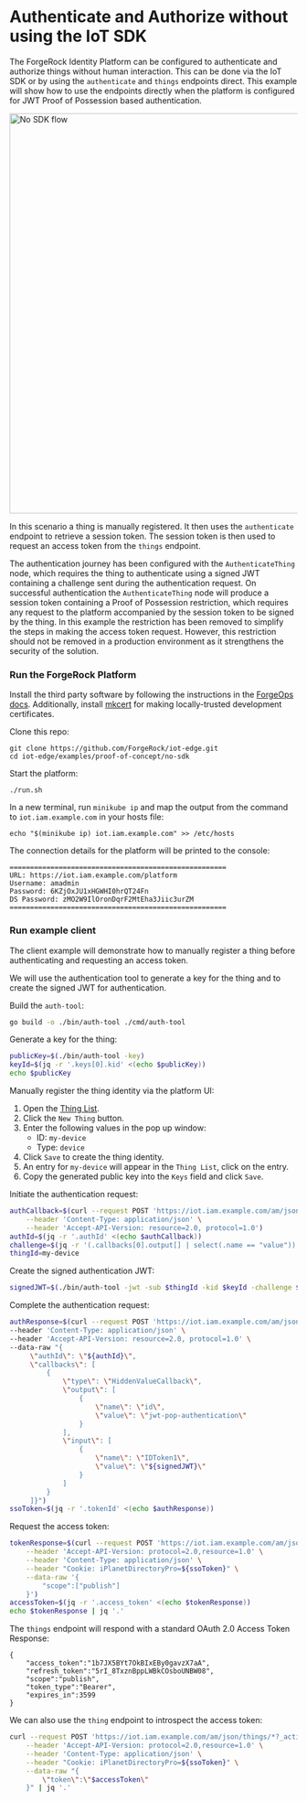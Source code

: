 # Authenticate and Authorize without using the IoT SDK

The ForgeRock Identity Platform can be configured to authenticate and authorize things without human interaction.
This can be done via the IoT SDK or by using the `authenticate` and `things` endpoints direct. This example will show
how to use the endpoints directly when the platform is configured for JWT Proof of Possession based authentication.

<img src="docs/no-sdk.png" alt="No SDK flow" width="700"/>

In this scenario a thing is manually registered. It then uses the `authenticate` endpoint to retrieve a session token.
The session token is then used to request an access token from the `things` endpoint.

The authentication journey has been configured with the `AuthenticateThing` node, which requires the thing to
authenticate using a signed JWT containing a challenge sent during the authentication request. On successful
authentication the `AuthenticateThing` node will produce a session token containing a Proof of Possession restriction,
which requires any request to the platform accompanied by the session token to be signed by the thing. In this example
the restriction has been removed to simplify the steps in making the access token request. However, this restriction
should not be removed in a production environment as it strengthens the security of the solution.

### Run the ForgeRock Platform

Install the third party software by following the instructions in the
[ForgeOps docs](https://backstage.forgerock.com/docs/forgeops/7.1/cdk/minikube/setup/sw.html).
Additionally, install [mkcert](https://github.com/FiloSottile/mkcert) for making locally-trusted development certificates.

Clone this repo:
```
git clone https://github.com/ForgeRock/iot-edge.git
cd iot-edge/examples/proof-of-concept/no-sdk
```

Start the platform:
```
./run.sh
```

In a new terminal, run `minikube ip` and map the output from the command to `iot.iam.example.com` in your hosts file:
```
echo "$(minikube ip) iot.iam.example.com" >> /etc/hosts
```

The connection details for the platform will be printed to the console:
```
=====================================================
URL: https://iot.iam.example.com/platform
Username: amadmin
Password: 6KZjOxJU1xHGWHI0hrQT24Fn
DS Password: zMO2W9IlOronDqrF2MtEha3Jiic3urZM
=====================================================
```

### Run example client
The client example will demonstrate how to manually register a thing before authenticating and requesting an access
token.

We will use the authentication tool to generate a key for the thing and to create the signed JWT for authentication.

Build the `auth-tool`:
```bash
go build -o ./bin/auth-tool ./cmd/auth-tool
```

Generate a key for the thing:
```bash
publicKey=$(./bin/auth-tool -key)
keyId=$(jq -r '.keys[0].kid' <(echo $publicKey))
echo $publicKey
```

Manually register the thing identity via the platform UI:
1. Open the [Thing List](https://iot.iam.example.com/platform/?realm=root#/managed-identities/managed/thing).
1. Click the `New Thing` button.
1. Enter the following values in the pop up window:
    * ID: `my-device`
    * Type: `device`
1. Click `Save` to create the thing identity.
1. An entry for `my-device` will appear in the `Thing List`, click on the entry.
1. Copy the generated public key into the `Keys` field and click `Save`.

Initiate the authentication request:
```bash
authCallback=$(curl --request POST 'https://iot.iam.example.com/am/json/authenticate?authIndexType=service&authIndexValue=AuthenticateThings' \
    --header 'Content-Type: application/json' \
    --header 'Accept-API-Version: resource=2.0, protocol=1.0')
authId=$(jq -r '.authId' <(echo $authCallback))
challenge=$(jq -r '(.callbacks[0].output[] | select(.name == "value")).value' <(echo $authCallback))
thingId=my-device
```

Create the signed authentication JWT:
```bash
signedJWT=$(./bin/auth-tool -jwt -sub $thingId -kid $keyId -challenge $challenge)
```

Complete the authentication request:
```bash
authResponse=$(curl --request POST 'https://iot.iam.example.com/am/json/authenticate?authIndexType=service&authIndexValue=AuthenticateThings' \
--header 'Content-Type: application/json' \
--header 'Accept-API-Version: resource=2.0, protocol=1.0' \
--data-raw "{
     \"authId\": \"${authId}\",
     \"callbacks\": [
         {
             \"type\": \"HiddenValueCallback\",
             \"output\": [
                 {
                     \"name\": \"id\",
                     \"value\": \"jwt-pop-authentication\"
                 }
             ],
             \"input\": [
                 {
                     \"name\": \"IDToken1\",
                     \"value\": \"${signedJWT}\"
                 }
             ]
         }
     ]}")
ssoToken=$(jq -r '.tokenId' <(echo $authResponse))
```

Request the access token:
```bash
tokenResponse=$(curl --request POST 'https://iot.iam.example.com/am/json/things/*?_action=get_access_token' \
    --header 'Accept-API-Version: protocol=2.0,resource=1.0' \
    --header 'Content-Type: application/json' \
    --header "Cookie: iPlanetDirectoryPro=${ssoToken}" \
    --data-raw '{
        "scope":["publish"]
    }')
accessToken=$(jq -r '.access_token' <(echo $tokenResponse))
echo $tokenResponse | jq '.'
```

The `things` endpoint will respond with a standard OAuth 2.0 Access Token Response:
```
{
    "access_token":"1b7JX5BYt7OkBIxEBy0gavzX7aA",
    "refresh_token":"5rI_8TxznBppLWBkCOsboUNBW08",
    "scope":"publish",
    "token_type":"Bearer",
    "expires_in":3599
}
```

We can also use the `thing` endpoint to introspect the access token:
```bash
curl --request POST 'https://iot.iam.example.com/am/json/things/*?_action=introspect_token' \
    --header 'Accept-API-Version: protocol=2.0,resource=1.0' \
    --header 'Content-Type: application/json' \
    --header "Cookie: iPlanetDirectoryPro=${ssoToken}" \
    --data-raw "{
        \"token\":\"$accessToken\"
    }" | jq '.'
```